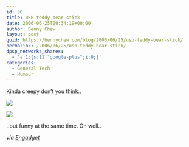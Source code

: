 ```yaml
---
id: 30
title: USB teddy bear stick
date: 2006-06-25T00:34:19+00:00
author: Benny Chew
layout: post
guid: https://bennychew.com/blog/2006/06/25/usb-teddy-bear-stick/
permalink: /2006/06/25/usb-teddy-bear-stick/
dpsp_networks_shares:
  - 'a:1:{s:11:"google-plus";i:0;}'
categories:
  - General Tech
  - Humour
---
```

Kinda creepy don&#8217;t you think..

![](http://img78.imageshack.us/img78/5986/usbteddy7zi.jpg)

![](http://img78.imageshack.us/img78/5769/usbbear9eu.jpg)

..but funny at the same time. Oh well..

_via <a target="_blank" href="http://www.engadget.com/2006/06/18/usb-teddy-bear-holds-data-scares-children">Engadget</a>_